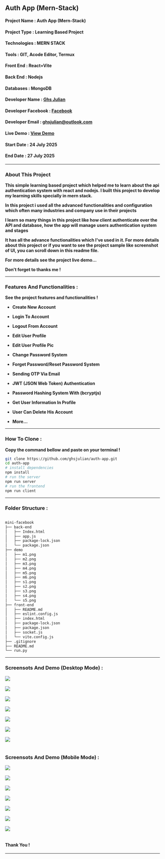 ## Auth App (Mern-Stack)

#### Project Name : Auth App (Mern-Stack)

#### Project Type : Learning Based Project

#### Technologies : MERN STACK

#### Tools : GIT, Acode Editor, Termux

#### Front End : React+Vite

#### Back End : Nodejs

#### Databases : MongoDB

#### Developer Name : <a href="https://ghsresume.netlify.app" target="_blank">Ghs Julian</a>

#### Developer Facebook : <a href="https://web.facebook.com/ghs.julian.85" target="_blank">Facebook</a>

#### Developer Email : <a href="email:ghsjulian@outlook.com" target="_blank"> ghsjulian@outlook.com </a>

#### Live Demo : <a href="" target="_blank">View Demo </a>

#### Start Date : 24 July 2025

#### End Date : 27 July 2025

---

### About This Project

**This simple learning based project which helped me to learn about the api authentication system with react and nodejs. I built this project to develop my learning skills specially in mern stack.**

**In this project i used all the advanced functionalities and configuration which often many industries and company use in their projects**

**I learn so many things in this project like how client authenticate over the API and database, how the app will manage users authentication system and stages**

**It has all the advance functionalities which I've used in it. For more details about this project or if you want to see the project sample like screenshot of UI, you can scroll down in this readme file.**

**For more details see the project live demo...**

**Don't forget to thanks me !**


---

### Features And Functionalities :

**See the project features and functionalities !**

-   **Create New Account**

-   **Login To Account**

-   **Logout From Account**

-   **Edit User Profile**

-   **Edit User Profile Pic**

-   **Change Password System**

-   **Forget Password/Reset Password System**

-   **Sending OTP Via Email**

-   **JWT (JSON Web Token) Authentication**

-   **Password Hashing System With (bcryptjs)**

-   **Get User Information In Profile**

-   **User Can Delete His Account**

-   **More...**

---

### How To Clone :

**Copy the command bellow and paste on your terminal !**

```bash
git clone https://github.com/ghsjulian/auth-app.git
cd auth-app
# install dependencies
npm install
# run the server
npm run server 
# run the frontend 
npm run client 
```

---

### Folder Structure :

```bash

mini-facebook
├── back-end
│   ├── Index.html
│   ├── app.js
│   ├── package-lock.json
│   └── package.json
├── demo
│   ├── m1.png
│   ├── m2.png
│   ├── m3.png
│   ├── m4.png
│   ├── m5.png
│   ├── m6.png
│   ├── s1.png
│   ├── s2.png
│   ├── s3.png
│   ├── s4.png
│   └── s5.png
├── front-end
│   ├── README.md
│   ├── eslint.config.js
│   ├── index.html
│   ├── package-lock.json
│   ├── package.json
│   ├── socket.js
│   └── vite.config.js
├── .gitignore
├── README.md
└── run.py
```

---

### Screensots And Demo (Desktop Mode) :

<img src="/demo/d-1.jpg" /><br/><br/>
<img src="/demo/d-2.jpg" /><br/><br/>
<img src="/demo/d-3.jpg" /><br/><br/>
<img src="/demo/d-4.jpg" /><br/><br/>
<img src="/demo/d-5.jpg" /><br/><br/>
<img src="/demo/d-6.jpg" /><br/><br/>
<img src="/demo/d-7.jpg" /><br/><br/>

### Screensots And Demo (Mobile Mode) :

<img src="/demo/m-1.jpg" /><br/><br/>
<img src="/demo/m-2.jpg" /><br/><br/>
<img src="/demo/m-3.jpg" /><br/><br/>
<img src="/demo/m-4.jpg" /><br/><br/>
<img src="/demo/m-5.jpg" /><br/><br/>
<img src="/demo/m-6.jpg" /><br/><br/>
<img src="/demo/m-7.jpg" /><br/><br/>

#### Thank You !

---
